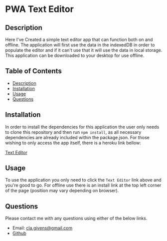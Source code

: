 # PWA Text Editor

## Description
Here I've Created a simple text editor app that can function both on and offline. The application will first use the data in the indexedDB in order to populate the editor and if it can't use that it will use the data in local storage. This application can be downloaded to your desktop for use offline.

## Table of Contents
- [Description](#description)
- [Installation](#installation)
- [Usage](#usage)
- [Questions](#questions)

## Installation
In order to install the dependencies for this application the user only needs to clone this repository and then run `npm install`, as all necessary dependencies are already included within the package.json. For those wishing to only access the app itself, there is a heroku link bellow:

[Text Editor]()

## Usage
To use the application you only need to click the `Text Editor` link above and you're good to go. For offline use there is an install link at the top left corner of the page (position may vary depending on browser).

## Questions
Please contact me with any questions using either of the below links.
- Email: cla.givens@gmail.com
- [Github](https://github.com/ThinkK1ng)